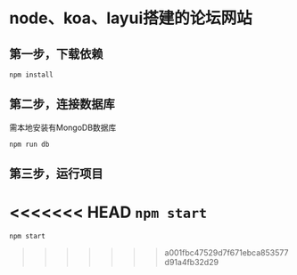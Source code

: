 # node、koa、layui搭建的论坛网站

## 第一步，下载依赖

`npm install`

## 第二步，连接数据库
需本地安装有MongoDB数据库

`npm run db`

## 第三步，运行项目
<<<<<<< HEAD
`npm start`
=======
`npm start`
>>>>>>> a001fbc47529d7f671ebca853577d91a4fb32d29
